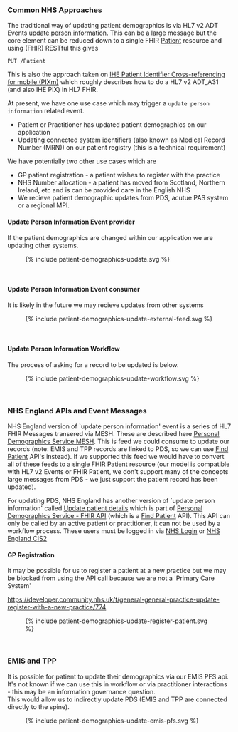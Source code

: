 
### Common NHS Approaches

The traditional way of updating patient demographics is via HL7 v2 ADT Events [update person information](https://hl7-definition.caristix.com/v2/HL7v2.4/TriggerEvents/ADT_A31). This can be a large message but the core element can be reduced down to a single FHIR [Patient](StructureDefinition-Patient.html) resource and using (FHIR) RESTful this gives 

`PUT /Patient`

This is also the approach taken on [IHE Patient Identifier Cross-referencing for mobile (PIXm)](https://profiles.ihe.net/ITI/PIXm/index.html) which roughly describes how to do a HL7 v2 ADT_A31 (and also IHE PIX) in HL7 FHIR.

At present, we have one use case which may trigger a `update person information` related event.

 - Patient or Practitioner has updated patient demographics on our application
 - Updating connected system identifiers (also known as Medical Record Number (MRN)) on our patient registry (this is a technical requirement)

We have potentially two other use cases which are 

 - GP patient registration - a patient wishes to register with the practice
 - NHS Number allocation - a patient has moved from Scotland, Northern Ireland, etc and is can be provided care in the English NHS
 - We recieve patient demographic updates from PDS, acutue PAS system or a regional MPI.

#### Update Person Information Event provider

If the patient demographics are changed within our application we are updating other systems. 

<figure>{% include patient-demographics-update.svg %}</figure>
<br clear="all"/>

#### Update Person Information Event consumer

It is likely in the future we may recieve updates from other systems

<figure>{% include patient-demographics-update-external-feed.svg %}</figure>
<br clear="all"/>

#### Update Person Information Workflow

The process of asking for a record to be updated is below.

<figure>{% include patient-demographics-update-workflow.svg %}</figure>
<br clear="all"/>

### NHS England APIs and Event Messages

NHS England version of `update person information' event is a series of HL7 FHIR Messages transered via MESH. These are described here [Personal Demographics Service MESH](https://digital.nhs.uk/developer/api-catalogue/personal-demographic-service-mesh). This is feed we could consume to update our records (note: EMIS and TPP records are linked to PDS, so we can use [Find Patient](find-patient.html) API's instead). If we supported this feed we would have to convert all of these feeds to a single FHIR Patient resource (our model is compatible with HL7 v2 Events or FHIR Patient, we don't support many of the concepts large messages from PDS - we just support the patient record has been updated).

For updating PDS, NHS England has another version of `update person information' called [Update patient details](https://digital.nhs.uk/developer/api-catalogue/personal-demographics-service-fhir#patch-/Patient/-id-) which is part of [Personal Demographics Service - FHIR API](https://digital.nhs.uk/developer/api-catalogue/personal-demographics-service-fhir) (which is a [Find Patient](find-patient.html) API). This API can only be called by an active patient or practitioner, it can not be used by a workflow process. 
These users must be logged in via [NHS Login](https://digital.nhs.uk/services/nhs-login) or [NHS England CIS2](https://digital.nhs.uk/services/care-identity-service/applications-and-services/cis2-authentication)

#### GP Registration 

It may be possible for us to register a patient at a new practice but we may be blocked from using the API call because we are not a 'Primary Care System' 

https://developer.community.nhs.uk/t/general-general-practice-update-register-with-a-new-practice/774

<figure>{% include patient-demographics-update-register-patient.svg %}</figure>
<br clear="all"/>

### EMIS and TPP

It is possible for patient to update their demographics via our EMIS PFS api. It's not known if we can use this in workflow or via practitioner interactions - this may be an information governance question.   
This would allow us to indirectly update PDS (EMIS and TPP are connected directly to the spine).

<figure>{% include patient-demographics-update-emis-pfs.svg %}</figure>
<br clear="all"/>





